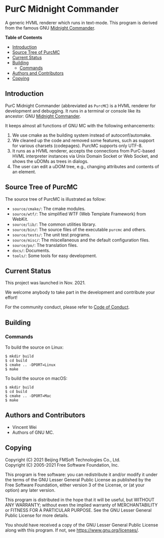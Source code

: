 # PurC Midnight Commander

A generic HVML renderer which runs in text-mode. This program is derived from
the famous GNU [Midnight Commander].

__Table of Contents__

- [Introduction](#introduction)
- [Source Tree of PurcMC](#source-tree-of-purcmc)
- [Current Status](#current-status)
- [Building](#building)
   + [Commands](#commands)
- [Authors and Contributors](#authors-and-contributors)
- [Copying](#copying)


## Introduction

PurC Midnight Commander (abbreviated as `PurcMC`) is a HVML renderer for
development and debugging. It runs in a terminal or console like its ancestor:
GNU [Midnight Commander].

It keeps almost all functions of GNU MC with the following enhancements:

1. We use cmake as the building system instead of autoconf/automake.
1. We cleaned up the code and removed some features, such as support for
   various charsets (codepages). PurcMC supports only UTF-8.
1. It runs as a HVML renderer, accepts the connections from PurC-based HVML
   interpreter instances via Unix Domain Socket or Web Socket, and shows
   the uDOMs as trees in dialogs.
1. The user can edit a uDOM tree, e.g., changing attributes and contents
   of an element.

## Source Tree of PurcMC

The source tree of PurcMC is illustrated as follow:

- `source/cmake/`: The cmake modules.
- `source/wtf/`: The simplified WTF (Web Template Framework) from WebKit.
- `source/lib/`: The common utilities library.
- `source/bin/`: The source files of the executable `purcmc` and others.
- `source/tests/`: The unit test programs.
- `source/misc/`: The miscellaneous and the default configuration files.
- `source/po/`: The translation files.
- `docs/`: Documents.
- `tools/`: Some tools for easy development.

## Current Status

This project was launched in Nov. 2021.

We welcome anybody to take part in the development and contribute your effort!

For the community conduct, please refer to [Code of Conduct](CODE_OF_CONDUCT.md).

## Building

### Commands

To build the source on Linux:

```
$ mkdir build
$ cd build
$ cmake .. -DPORT=Linux
$ make
```

To build the source on macOS:

```
$ mkdir build
$ cd build
$ cmake .. -DPORT=Mac
$ make
```

## Authors and Contributors

- Vincent Wei
- Authors of GNU MC.

## Copying

Copyright (C) 2021 Beijing FMSoft Technologies Co., Ltd.  
Copyright (C) 2005-2021 Free Software Foundation, Inc.

This program is free software: you can redistribute it and/or modify
it under the terms of the GNU Lesser General Public License as published by
the Free Software Foundation, either version 3 of the License, or
(at your option) any later version.

This program is distributed in the hope that it will be useful,
but WITHOUT ANY WARRANTY; without even the implied warranty of
MERCHANTABILITY or FITNESS FOR A PARTICULAR PURPOSE.  See the
GNU Lesser General Public License for more details.

You should have received a copy of the GNU Lesser General Public License
along with this program.  If not, see <https://www.gnu.org/licenses/>.

[Midnight Commander]: https://midnight-commander.org/
